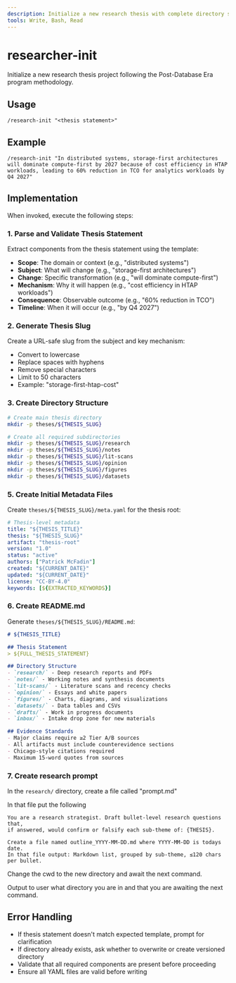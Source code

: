 ```yaml
---
description: Initialize a new research thesis with complete directory structure and metadata
tools: Write, Bash, Read
---
```


# researcher-init

Initialize a new research thesis project following the Post-Database Era program methodology.

## Usage
```
/research-init "<thesis statement>"
```

## Example
```
/research-init "In distributed systems, storage-first architectures will dominate compute-first by 2027 because of cost efficiency in HTAP workloads, leading to 60% reduction in TCO for analytics workloads by Q4 2027"
```

## Implementation

When invoked, execute the following steps:

### 1. Parse and Validate Thesis Statement

Extract components from the thesis statement using the template:
- **Scope**: The domain or context (e.g., "distributed systems")
- **Subject**: What will change (e.g., "storage-first architectures")
- **Change**: Specific transformation (e.g., "will dominate compute-first")
- **Mechanism**: Why it will happen (e.g., "cost efficiency in HTAP workloads")
- **Consequence**: Observable outcome (e.g., "60% reduction in TCO")
- **Timeline**: When it will occur (e.g., "by Q4 2027")

### 2. Generate Thesis Slug

Create a URL-safe slug from the subject and key mechanism:
- Convert to lowercase
- Replace spaces with hyphens
- Remove special characters
- Limit to 50 characters
- Example: "storage-first-htap-cost"

### 3. Create Directory Structure

```bash
# Create main thesis directory
mkdir -p theses/${THESIS_SLUG}

# Create all required subdirectories
mkdir -p theses/${THESIS_SLUG}/research
mkdir -p theses/${THESIS_SLUG}/notes
mkdir -p theses/${THESIS_SLUG}/lit-scans
mkdir -p theses/${THESIS_SLUG}/opinion
mkdir -p theses/${THESIS_SLUG}/figures
mkdir -p theses/${THESIS_SLUG}/datasets

```

### 5. Create Initial Metadata Files

Create `theses/${THESIS_SLUG}/meta.yaml` for the thesis root:

```yaml
# Thesis-level metadata
title: "${THESIS_TITLE}"
thesis: "${THESIS_SLUG}"
artifact: "thesis-root"
version: "1.0"
status: "active"
authors: ["Patrick McFadin"]
created: "${CURRENT_DATE}"
updated: "${CURRENT_DATE}"
license: "CC-BY-4.0"
keywords: [${EXTRACTED_KEYWORDS}]

```

### 6. Create README.md

Generate `theses/${THESIS_SLUG}/README.md`:

```markdown
# ${THESIS_TITLE}

## Thesis Statement
> ${FULL_THESIS_STATEMENT}

## Directory Structure
- `research/` - Deep research reports and PDFs
- `notes/` - Working notes and synthesis documents
- `lit-scans/` - Literature scans and recency checks
- `opinion/` - Essays and white papers
- `figures/` - Charts, diagrams, and visualizations
- `datasets/` - Data tables and CSVs
- `drafts/` - Work in progress documents
- `inbox/` - Intake drop zone for new materials

## Evidence Standards
- Major claims require ≥2 Tier A/B sources
- All artifacts must include counterevidence sections
- Chicago-style citations required
- Maximum 15-word quotes from sources

```

### 7. Create research prompt
In the `research/` directory, create a file called "prompt.md"

In that file put the following 
```
You are a research strategist. Draft bullet-level research questions that,
if answered, would confirm or falsify each sub-theme of: {THESIS}.

Create a file named outline_YYYY-MM-DD.md where YYYY-MM-DD is todays date.
In that file output: Markdown list, grouped by sub-theme, ≤120 chars per bullet.

```

Change the cwd to the new directory and await the next command. 

Output to user what directory you are in and that you are awaiting the next command. 

## Error Handling

- If thesis statement doesn't match expected template, prompt for clarification
- If directory already exists, ask whether to overwrite or create versioned directory
- Validate that all required components are present before proceeding
- Ensure all YAML files are valid before writing
